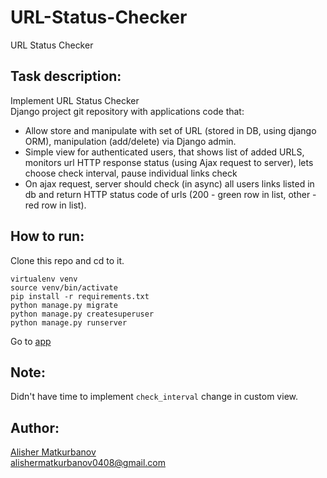 # URL-Status-Checker
URL Status Checker
## Task description:
Implement URL Status Checker  
Django project git repository with applications code that:  
- Allow store and manipulate with set of URL (stored in DB, using django ORM), manipulation (add/delete) via Django admin.  
- Simple view for authenticated users, that shows list of added URLS, monitors url HTTP response status (using Ajax request to server), lets choose check interval, pause individual links check  
- On ajax request, server should check (in async) all users links listed in db and return HTTP status code of urls (200 - green row in list, other - red row in list).  


## How to run:  
Clone this repo and cd to it.  
```
virtualenv venv
source venv/bin/activate
pip install -r requirements.txt
python manage.py migrate
python manage.py createsuperuser
python manage.py runserver
```

Go to [app](http://localhost:8000/)

## Note:  
Didn't have time to implement `check_interval` change in custom view.


## Author:  
[Alisher Matkurbanov](https://github.com/alisher-matkurbanov)  
alishermatkurbanov0408@gmail.com
